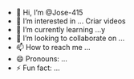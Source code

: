 - 👋 Hi, I’m @Jose-415
- 👀 I’m interested in ... Criar videos 
- 🌱 I’m currently learning ...y
- 💞️ I’m looking to collaborate on ...
- 📫 How to reach me ...
- 😄 Pronouns: ...
- ⚡ Fun fact: ...

<!---
Jose-415/Jose-415 is a ✨ special ✨ repository because its `README.md` (this file) appears on your GitHub profile.
You can click the Preview link to take a look at your changes.
--->
